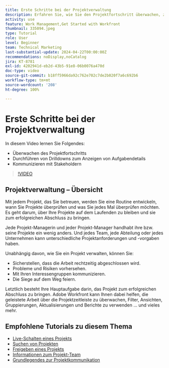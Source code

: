 ```yaml
---
title: Erste Schritte bei der Projektverwaltung
description: Erfahren Sie, wie Sie den Projektfortschritt überwachen, zum Anzeigen von Aufgabendetails Drilldowns durchführen und mit Stakeholdern kommunizieren.
activity: use
feature: Work Management,Get Started with Workfront
thumbnail: 335094.jpeg
type: Tutorial
role: User
level: Beginner
team: Technical Marketing
last-substantial-update: 2024-04-22T00:00:00Z
recommendations: noDisplay,noCatalog
jira: KT-8781
exl-id: 4202941d-eb2d-43b5-91e8-06b0076a470d
doc-type: video
source-git-commit: b18ff5966da92c762e702c7de2b020f7a6c692b6
workflow-type: tm+mt
source-wordcount: '208'
ht-degree: 100%

---
```


# Erste Schritte bei der Projektverwaltung

In diesem Video lernen Sie Folgendes:

* Überwachen des Projektfortschritts
* Durchführen von Drilldowns zum Anzeigen von Aufgabendetails
* Kommunizieren mit Stakeholdern

>[!VIDEO](https://video.tv.adobe.com/v/335094/?quality=12&learn=on)

## Projektverwaltung – Übersicht

Mit jedem Projekt, das Sie betreuen, werden Sie eine Routine entwickeln, wann Sie Projekte überprüfen und was Sie jedes Mal überprüfen möchten. Es geht darum, über Ihre Projekte auf dem Laufenden zu bleiben und sie zum erfolgreichen Abschluss zu bringen.

Jede Projekt-Managerin und jeder Projekt-Manager handhabt ihre bzw. seine Projekte ein wenig anders. Und jedes Team, jede Abteilung oder jedes Unternehmen kann unterschiedliche Projektanforderungen und -vorgaben haben.

Unabhängig davon, wie Sie ein Projekt verwalten, können Sie:

* Sicherstellen, dass die Arbeit rechtzeitig abgeschlossen wird.
* Probleme und Risiken vorhersehen.
* Mit Ihren Interessengruppen kommunizieren.
* Die Siege auf dem Weg feiern.

Letztlich besteht Ihre Hauptaufgabe darin, das Projekt zum erfolgreichen Abschluss zu bringen. Adobe Workfront kann Ihnen dabei helfen, die geleistete Arbeit über die Projektzeitleiste zu überwachen, Filter, Ansichten, Gruppierungen, Aktualisierungen und Berichte zu verwenden … und vieles mehr.

<!---
learn more urls
3 universal principles of project management
What is a project manager?
Project management knowledge areas
9 best practices for effective project management
10 work management problems and how to solve them
--->

## Empfohlene Tutorials zu diesem Thema

* [Live-Schalten eines Projekts](/help/manage-work/projects/take-a-project-live.md)
* [Suchen von Projekten](/help/manage-work/projects/find-projects.md)
* [Freigeben eines Projekts](/help/manage-work/projects/share-a-project.md)
* [Informationen zum Projekt-Team](/help/manage-work/projects/understand-the-project-team.md)
* [Grundlegendes zur Projektkommunikation](/help/manage-work/projects/understand-project-communication.md)
